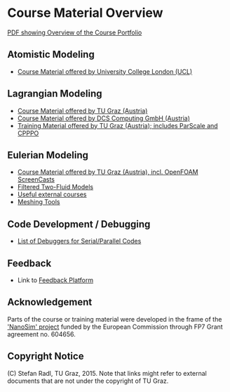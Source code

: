 Course Material Overview
================================

[PDF showing Overview of the Course Portfolio](PDFs/2015-06-30_AcademicTrainingAndFeedback.pdf)

Atomistic Modeling
-----------------
* [Course Material offered by University College London (UCL)](1_MaterialsTheory/courses_UCL.md)

Lagrangian Modeling
-----------------
* [Course Material offered by TU Graz (Austria)](2_LagrangianModels/courses_TUGraz.md)
* [Course Material offered by DCS Computing GmbH (Austria)](2_LagrangianModels/courses_DCS.md)
* [Training Material offered by TU Graz (Austria); includes ParScale and CPPPO](2_LagrangianModels/TrainingMaterial/OVERVIEW.md)

Eulerian Modeling
--------------------
* [Course Material offered by TU Graz (Austria), incl. OpenFOAM ScreenCasts](3_EulerianModels/courses_TUGraz.md)
* [Filtered Two-Fluid Models](3_EulerianModels/filteredTwoFluidModels.md)
* [Useful external courses](3_EulerianModels/courses_external.md)
* [Meshing Tools](3_EulerianModels/meshingTools.md)

Code Development / Debugging
------------------------------------------
* [List of Debuggers for Serial/Parallel Codes](4_Coding/debuggers.md)

Feedback
---------------
* Link to [Feedback Platform](99_Feedback/README.md)

Acknowledgement
--------------------------
Parts of the course or training material were developed in the frame of the ['NanoSim' project](http://www.sintef.no/projectweb/nanosim) funded by the European Commission through FP7 Grant agreement no. 604656.

Copyright Notice
-------------
(C) Stefan Radl, TU Graz, 2015. Note that links might refer to external documents that are not under the copyright of TU Graz.
